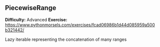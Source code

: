 ## PiecewiseRange
**Difficulty:** Advanced
**Exercise:** https://www.pythonmorsels.com/exercises/fcad06986b1d44d085959a500b321442/

Lazy iterable representing the concatenation of many ranges
    
